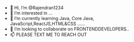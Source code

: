 - 👋 Hi, I’m @Rajendran1234
- 👀 I’m interested in ...
- 🌱 I’m currently learning Java, Core Java, JavaScript,ReactJS,HTML&CSS ......
- 💞️ I’m looking to collaborate on FRONTENDDEVELOPERS..
- 📫 PLEASE TEXT ME TO REACH OUT

<!---
Rajendran1234/Rajendran1234 is a ✨ special ✨ repository because its `README.md` (this file) appears on your GitHub profile.
You can click the Preview link to take a look at your changes.
--->
